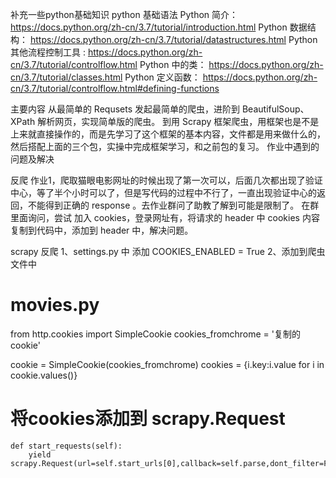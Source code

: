 补充一些python基础知识
python 基础语法
Python 简介： https://docs.python.org/zh-cn/3.7/tutorial/introduction.html
Python 数据结构： https://docs.python.org/zh-cn/3.7/tutorial/datastructures.html
Python 其他流程控制工具 : https://docs.python.org/zh-cn/3.7/tutorial/controlflow.html
Python 中的类： https://docs.python.org/zh-cn/3.7/tutorial/classes.html
Python 定义函数： https://docs.python.org/zh-cn/3.7/tutorial/controlflow.html#defining-functions

主要内容
从最简单的 Requsets 发起最简单的爬虫，进阶到 BeautifulSoup、 XPath 解析网页，实现简单版的爬虫。
到用 Scrapy 框架爬虫，用框架也是不是上来就直接操作的，而是先学习了这个框架的基本内容，文件都是用来做什么的，然后搭配上面的三个包，实操中完成框架学习，和之前包的复习。
作业中遇到的问题及解决

反爬
作业1，爬取猫眼电影网址的时候出现了第一次可以，后面几次都出现了验证中心，等了半个小时可以了，但是写代码的过程中不行了，一直出现验证中心的返回，不能得到正确的 response 。去作业群问了助教了解到可能是限制了。
在群里面询问，尝试 加入 cookies，登录网址有，将请求的 header 中 cookies 内容复制到代码中，添加到 header 中，解决问题。

scrapy 反爬
1、settings.py 中 添加 COOKIES_ENABLED = True
2、添加到爬虫文件中
# movies.py

from http.cookies import SimpleCookie
cookies_fromchrome = '复制的 cookie'

cookie = SimpleCookie(cookies_fromchrome)
cookies = {i.key:i.value for i in cookie.values()}

# 将cookies添加到 scrapy.Request
    def start_requests(self):
        yield scrapy.Request(url=self.start_urls[0],callback=self.parse,dont_filter=False,cookies=self.cookies)
